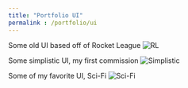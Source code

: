 ```yaml
---
title: "Portfolio UI"
permalink : /portfolio/ui
---
```

Some old UI based off of Rocket League
![RL](https://user-images.githubusercontent.com/75211263/102437046-13f0d180-3fd7-11eb-8365-8158e7afb230.png)



Some simplistic UI, my first commission
![Simplistic](https://user-images.githubusercontent.com/75211263/102437213-67fbb600-3fd7-11eb-907e-afd8338b6a54.png)

Some of my favorite UI, Sci-Fi
![Sci-Fi](https://github.com/HendricoMaximus/hendricomaximus.github.io/blob/master/files/Sci-Fi%20Board.png)



